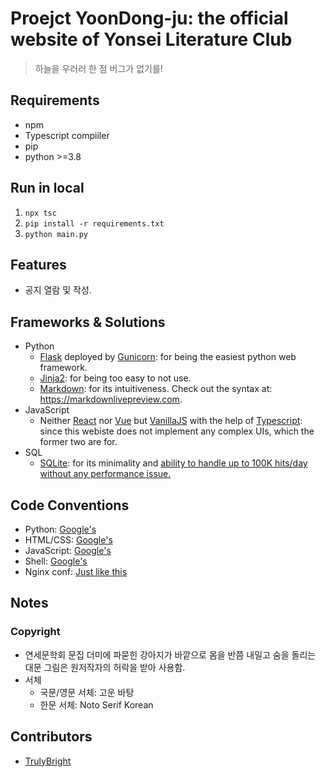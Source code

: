 # Proejct YoonDong-ju: the official website of Yonsei Literature Club
> 하늘을 우러러 한 점 버그가 없기를!
## Requirements
* npm
* Typescript compiiler
* pip
* python >=3.8
## Run in local
1. `npx tsc`
1. `pip install -r requirements.txt`
1. `python main.py`
## Features
* 공지 열람 및 작성.
## Frameworks & Solutions
* Python
  * [Flask](https://flask.palletsprojects.com) deployed by [Gunicorn](https://gunicorn.org/): for being the easiest python web framework.
  * [Jinja2](https://jinja.palletsprojects.com/): for being too easy to not use.
  * [Markdown](https://python-markdown.github.io/): for its intuitiveness. Check out the syntax at: https://markdownlivepreview.com.
* JavaScript
  * Neither [React](https://reactjs.org/) nor [Vue](https://v3.vuejs.org/) but [VanillaJS](http://vanilla-js.com) with the help of [Typescript](https://www.typescriptlang.org/): since this webiste does not implement any complex UIs, which the former two are for.
* SQL
  * [SQLite](https://www.sqlite.org): for its minimality and [ability to handle up to 100K hits/day without any performance issue.](https://www.sqlite.org/whentouse.html#:~:text=SQLite%20works%20great%20as%20the,should%20work%20fine%20with%20SQLite.)
## Code Conventions
* Python: [Google's](https://google.github.io/styleguide/pyguide.html)
* HTML/CSS: [Google's](https://google.github.io/styleguide/htmlcssguide.html)
* JavaScript: [Google's](https://google.github.io/styleguide/jsguide.html)
* Shell: [Google's](https://google.github.io/styleguide/shellguide.html)
* Nginx conf: [Just like this](https://www.nginx.com/resources/wiki/start/topics/examples/full/)
## Notes
### Copyright
* 연세문학회 문집 더미에 파묻힌 강아지가 바깥으로 몸을 반쯤 내밀고 숨을 돌리는 대문 그림은 원저작자의 허락을 받아 사용함.
* 서체
  * 국문/영문 서체: 고운 바탕
  * 한문 서체: Noto Serif Korean
## Contributors
* [TrulyBright](https://github.com/TrulyBright)